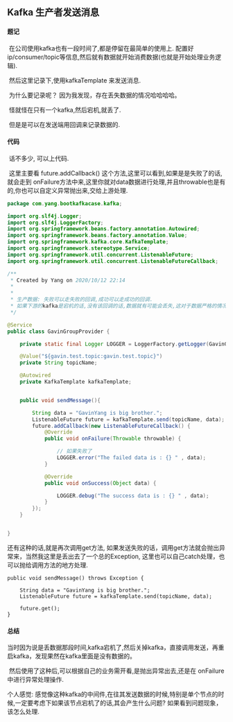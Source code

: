 ## 			Kafka 生产者发送消息



####  题记

​		在公司使用kafka也有一段时间了,都是停留在最简单的使用上. 配置好ip/consumer/topic等信息,然后就有数据就开始消费数据(也就是开始处理业务逻辑).

​        然后这里记录下,使用kafkaTemplate 来发送消息.

​		为什么要记录呢？ 因为我发现，存在丢失数据的情况哈哈哈哈。

​        怪就怪在只有一个kafka,然后宕机,就丢了.

​        但是是可以在发送端用回调来记录数据的.



#### 代码

​     话不多少, 可以上代码.	

​     这里主要看   future.addCallback() 这个方法,这里可以看到,如果是是失败了的话,就会走到 onFailure方法中来,这里你就对data数据进行处理,并且throwable也是有的,你也可以自定义异常抛出来,交给上游处理.

```java
package com.yang.bootkafkacase.kafka;

import org.slf4j.Logger;
import org.slf4j.LoggerFactory;
import org.springframework.beans.factory.annotation.Autowired;
import org.springframework.beans.factory.annotation.Value;
import org.springframework.kafka.core.KafkaTemplate;
import org.springframework.stereotype.Service;
import org.springframework.util.concurrent.ListenableFuture;
import org.springframework.util.concurrent.ListenableFutureCallback;

/**
 * Created by Yang on 2020/10/12 22:14
 *
 *
 * 生产数据: 失败可以走失败的回调,成功可以走成功的回调.
 * 如果下游的kafka是宕机的话,没有该回调的话,数据就有可能会丢失,这对于数据严格的情况,肯定是不容许发生的现象.
 */

@Service
public class GavinGroupProvider {

    private static final Logger LOGGER = LoggerFactory.getLogger(GavinGroupProvider.class);

    @Value("${gavin.test.topic:gavin.test.topic}")
    private String topicName;

    @Autowired
    private KafkaTemplate kafkaTemplate;


    public void sendMessage(){

        String data = "GavinYang is big brother.";
        ListenableFuture future = kafkaTemplate.send(topicName, data);
        future.addCallback(new ListenableFutureCallback() {
            @Override
            public void onFailure(Throwable throwable) {

                // 如果失败了
                LOGGER.error("The failed data is : {} " , data);
            }

            @Override
            public void onSuccess(Object data) {

                LOGGER.debug("The success data is : {} " , data);
            }
        });
    }


}
```





还有这种的话,就是再次调用get方法, 如果发送失败的话，调用get方法就会抛出异常来，当然我这里是丢出去了一个总的Exception, 这里也可以自己catch处理，也可以抛给调用方法的地方处理.

```
public void sendMessage() throws Exception {

    String data = "GavinYang is big brother.";
    ListenableFuture future = kafkaTemplate.send(topicName, data);

    future.get();
}
```





####  总结

​	 当时因为说是丢数据那段时间,kafka宕机了,然后关掉kafka，直接调用发送，再重启kafka，发现果然在kafka里面是没有数据的。

​      然后使用了这种后,可以根据自己的业务需开看,是抛出异常出去,还是在 onFailure 中进行异常处理操作.



个人感觉:  感觉像这种kafka的中间件,在往其发送数据的时候,特别是单个节点的时候,一定要考虑下如果该节点宕机了的话,其会产生什么问题? 如果看到问题现象，该怎么处理.



